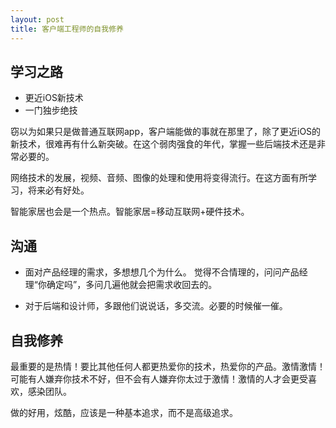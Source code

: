 ```yaml
---
layout: post
title: 客户端工程师的自我修养
---
```


学习之路
-----
 - 更近iOS新技术
 - 一门独步绝技

窃以为如果只是做普通互联网app，客户端能做的事就在那里了，除了更近iOS的新技术，很难再有什么新突破。在这个弱肉强食的年代，掌握一些后端技术还是非常必要的。

网络技术的发展，视频、音频、图像的处理和使用将变得流行。在这方面有所学习，将来必有好处。

智能家居也会是一个热点。智能家居=移动互联网+硬件技术。


沟通
---

- 面对产品经理的需求，多想想几个为什么。
  觉得不合情理的，问问产品经理“你确定吗”，多问几遍他就会把需求收回去的。

- 对于后端和设计师，多跟他们说说话，多交流。必要的时候催一催。


自我修养
-------
最重要的是热情！要比其他任何人都更热爱你的技术，热爱你的产品。激情激情！可能有人嫌弃你技术不好，但不会有人嫌弃你太过于激情！激情的人才会更受喜欢，感染团队。

做的好用，炫酷，应该是一种基本追求，而不是高级追求。

